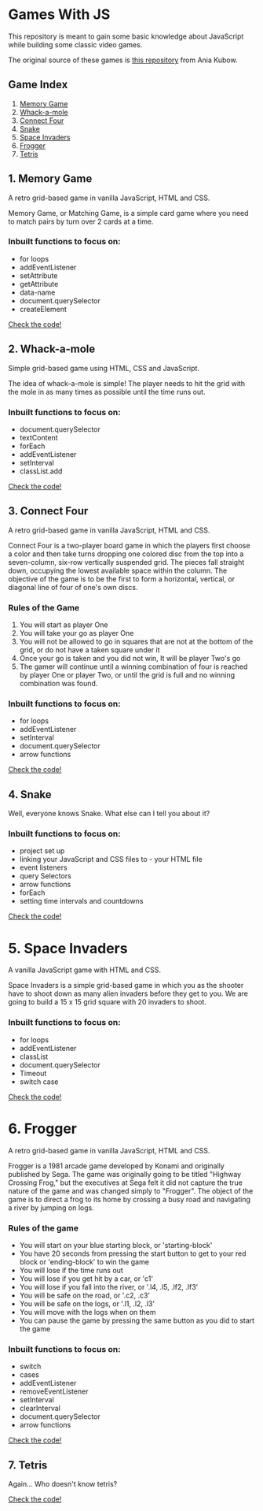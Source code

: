 # Games With JS
This repository is meant to gain some basic knowledge about JavaScript while building some classic video games.

The original source of these games is [this repository](https://github.com/kubowania) from Ania Kubow.

## Game Index
1. [Memory Game](#1-memory-game)
2. [Whack-a-mole](#2-whack-a-mole)
3. [Connect Four](#3-connect-four)
4. [Snake](#4-snake)
5. [Space Invaders](#5-space-invaders)
6. [Frogger](#6-frogger)
7. [Tetris](#7-Tetris)

## 1. Memory Game

A retro grid-based game in vanilla JavaScript, HTML and CSS.

Memory Game, or Matching Game, is a simple card game where you need to match pairs by turn over 2 cards at a time. 

### Inbuilt functions to focus on:
- for loops
- addEventListener
- setAttribute
- getAttribute
- data-name
- document.querySelector
- createElement

[Check the code!](/1_MemoryGame)

## 2. Whack-a-mole
Simple grid-based game using HTML, CSS and JavaScript. 

The idea of whack-a-mole is simple! The player needs to hit the grid with the mole in as many times as possible until the time runs out.

### Inbuilt functions to focus on:
- document.querySelector
- textContent
- forEach
- addEventListener
- setInterval
- classList.add

[Check the code!](/2_Whack-a-mole)

## 3. Connect Four
A retro grid-based game in vanilla JavaScript, HTML and CSS.

Connect Four is a two-player board game in which the players first choose a color and then take turns dropping one colored disc from the top into a seven-column, six-row vertically suspended grid. The pieces fall straight down, occupying the lowest available space within the column. The objective of the game is to be the first to form a horizontal, vertical, or diagonal line of four of one's own discs.

### Rules of the Game
1. You will start as player One
2. You will take your go as player One
3. You will not be allowed to go in squares that are not at the bottom of the grid, or do not have a taken square under it
4. Once your go is taken and you did not win, It will be player Two's go
5. The gamer will continue until a winning combination of four is reached by player One or player Two, or until the grid is full and no winning combination was found.

### Inbuilt functions to focus on:
- for loops
- addEventListener
- setInterval
- document.querySelector
- arrow functions

[Check the code!](/3_ConnectFour)

## 4. Snake

Well, everyone knows Snake. What else can I tell you about it?

### Inbuilt functions to focus on:
- project set up
- linking your JavaScript and CSS files to - your HTML file
- event listeners
- query Selectors
- arrow functions
- forEach
- setting time intervals and countdowns

[Check the code!](/4_Snake)

# 5. Space Invaders
A vanilla JavaScript game with HTML and CSS.

Space Invaders is a simple grid-based game in which you as the shooter have to shoot down as many alien invaders before they get to you. We are going to build a 15 x 15 grid square with 20 invaders to shoot.

### Inbuilt functions to focus on:
- for loops
- addEventListener
- classList
- document.querySelector
- Timeout
- switch case

[Check the code!](/5_SpaceInvaders)

# 6. Frogger
A retro grid-based game in vanilla JavaScript, HTML and CSS.

Frogger is a 1981 arcade game developed by Konami and originally published by Sega. The game was originally going to be titled "Highway Crossing Frog," but the executives at Sega felt it did not capture the true nature of the game and was changed simply to "Frogger". The object of the game is to direct a frog to its home by crossing a busy road and navigating a river by jumping on logs.

### Rules of the game
- You will start on your blue starting block, or 'starting-block'
- You have 20 seconds from pressing the start button to get to your red block or 'ending-block' to win the game
- You will lose if the time runs out
- You will lose if you get hit by a car, or 'c1'
- You will lose if you fall into the river, or '.l4, .l5, .lf2, .lf3'
- You will be safe on the road, or '.c2, .c3'
- You will be safe on the logs, or '.l1, .l2, .l3'
- You will move with the logs when on them
- You can pause the game by pressing the same button as you did to start the game

### Inbuilt functions to focus on:
- switch
- cases
- addEventListener
- removeEventListener
- setInterval
- clearInterval
- document.querySelector
- arrow functions

[Check the code!](/6_Frogger)

## 7. Tetris
Again... Who doesn't know tetris?

[Check the code!](/7_Tetris)